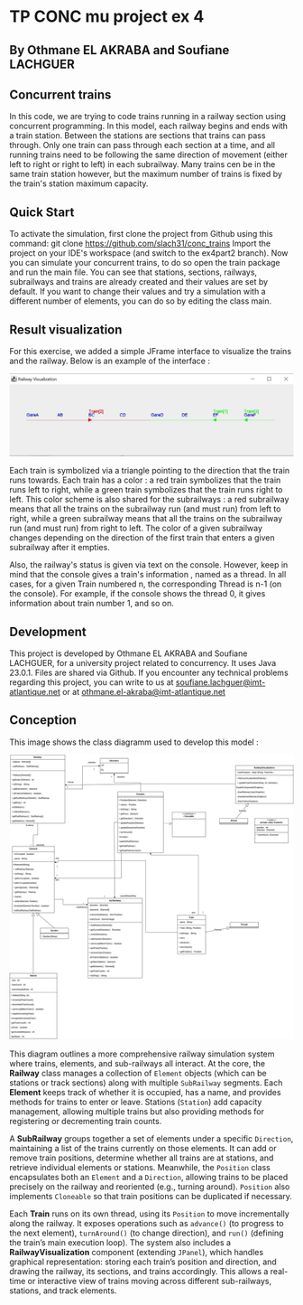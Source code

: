 # TP CONC mu project ex 4

## By Othmane EL AKRABA and Soufiane LACHGUER

## Concurrent trains
In this code, we are trying to code trains running in a railway section using concurrent programming. In this model, each railway begins and ends with a train station. Between the stations are sections that trains can pass through. Only one train can pass through each section at a time, and all running trains need to be following the same direction of movement (either left to right or right to left) in each subrailway. Many trains cen be in the same train station however, but the maximum number of trains is fixed by the train's station maximum capacity.

## Quick Start
To activate the simulation, first clone the project from Github using this command:
git clone https://github.com/slach31/conc_trains
Import the project on your IDE's workspace (and switch to the ex4part2 branch).
Now you can simulate your concurrent trains, to do so open the train package and run the main file.
You can see that stations, sections, railways, subrailways and trains are already created and their values are set by default. If you want to change their values and try a simulation with a different number of elements, you can do so by editing the class main.

## Result visualization
For this exercise, we added a simple JFrame interface to visualize the trains and the railway. Below is an example of the interface : 

![Alt text](img/interface_example.jpg)

Each train is symbolized via a triangle pointing to the direction that the train runs towards. Each train has a color : a red train symbolizes that the train runs left to right, while a green train symbolizes that the train runs right to left. This color scheme is also shared for the subrailways : a red subrailway means that all the trains on the subrailway run (and must run) from left to right, while a green subrailway means that all the trains on the subrailway run (and must run) from right to left. The color of a given subrailway changes depending on the direction of the first train that enters a given subrailway after it empties.  

Also, the railway's status is given via text on the console. However, keep in mind that the console gives a train's information , named as a thread. In all cases, for a given Train numbered n, the corresponding Thread is n-1 (on the console). For example, if the console shows the thread 0, it gives information about train number 1, and so on. 

## Development
This project is developed by Othmane EL AKRABA and Soufiane LACHGUER, for a university project related to concurrency. It uses Java 23.0.1. Files are shared via Github.
If you encounter any technical problems regarding this project, you can write to us at soufiane.lachguer@imt-atlantique.net or at othmane.el-akraba@imt-atlantique.net

## Conception
This image shows the class diagramm used to develop this model :

![Alt text](img/class_diagramm.png)

This diagram outlines a more comprehensive railway simulation system where trains, elements, and sub-railways all interact. At the core, the **Railway** class manages a collection of `Element` objects (which can be stations or track sections) along with multiple `SubRailway` segments. Each **Element** keeps track of whether it is occupied, has a name, and provides methods for trains to enter or leave. Stations (`Station`) add capacity management, allowing multiple trains but also providing methods for registering or decrementing train counts.

A **SubRailway** groups together a set of elements under a specific `Direction`, maintaining a list of the trains currently on those elements. It can add or remove train positions, determine whether all trains are at stations, and retrieve individual elements or stations. Meanwhile, the `Position` class encapsulates both an `Element` and a `Direction`, allowing trains to be placed precisely on the railway and reoriented (e.g., turning around). `Position` also implements `Cloneable` so that train positions can be duplicated if necessary.

Each **Train** runs on its own thread, using its `Position` to move incrementally along the railway. It exposes operations such as `advance()` (to progress to the next element), `turnAround()` (to change direction), and `run()` (defining the train’s main execution loop). The system also includes a **RailwayVisualization** component (extending `JPanel`), which handles graphical representation: storing each train’s position and direction, and drawing the railway, its sections, and trains accordingly. This allows a real-time or interactive view of trains moving across different sub-railways, stations, and track elements.

